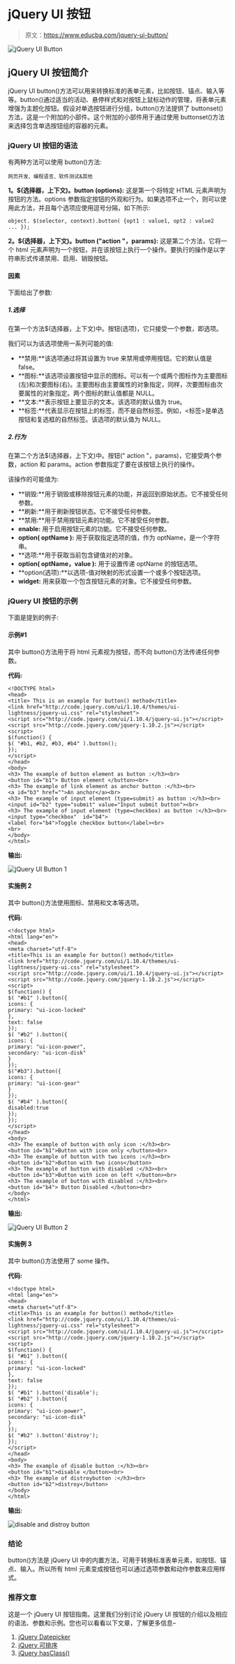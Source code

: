 # jQuery UI 按钮

> 原文：<https://www.educba.com/jquery-ui-button/>

![jQuery UI Button](img/b9f59d14fda0833671d9ed54e3e386ed.png)



## jQuery UI 按钮简介

jQuery UI button()方法可以用来转换标准的表单元素，比如按钮、锚点、输入等等。button()通过适当的活动、悬停样式和对按钮上鼠标动作的管理，将表单元素增强为主题化按钮。假设对单选按钮进行分组，button()方法提供了 buttonset()方法，这是一个附加的小部件。这个附加的小部件用于通过使用 buttonset()方法来选择包含单选按钮组的容器的元素。

### jQuery UI 按钮的语法

有两种方法可以使用 button()方法:

<small>网页开发、编程语言、软件测试&其他</small>

**1。$(选择器，上下文)。button (options):** 这是第一个将特定 HTML 元素声明为按钮的方法。options 参数指定按钮的外观和行为。如果选项不止一个，则可以使用此方法，并且每个选项应使用逗号分隔，如下所示:

```
object. $(selector, context).button( {opt1 : value1, opt2 : value2 ... });
```

**2。$(选择器，上下文)。button ("action "，params):** 这是第二个方法，它将一个 html 元素声明为一个按钮，并在该按钮上执行一个操作。要执行的操作是以字符串形式传递禁用、启用、销毁按钮。

#### 因素

下面给出了参数:

##### 1.选择

在第一个方法$(选择器，上下文)中。按钮(选项)，它只接受一个参数，即选项。

我们可以为该选项使用一系列可能的值:

*   **禁用:**该选项通过将其设置为 true 来禁用或停用按钮。它的默认值是 false。
*   **图标:**该选项设置按钮中显示的图标。可以有一个或两个图标作为主要图标(左)和次要图标(右)。主要图标由主要属性的对象指定，同样，次要图标由次要属性的对象指定。两个图标的默认值都是 NULL。
*   **文本:**表示按钮上要显示的文本。该选项的默认值为 true。
*   **标签:**代表显示在按钮上的标签，而不是自然标签。例如，<标签>是单选按钮和复选框的自然标签。该选项的默认值为 NULL。

##### 2.行为

在第二个方法$(选择器，上下文)中。按钮(" action "，params)，它接受两个参数，action 和 params。action 参数指定了要在该按钮上执行的操作。

该操作的可能值为:

*   **销毁:**用于销毁或移除按钮元素的功能，并返回到原始状态。它不接受任何参数。
*   **刷新:**用于刷新按钮状态。它不接受任何参数。
*   **禁用:**用于禁用按钮元素的功能。它不接受任何参数。
*   **enable:** 用于启用按钮元素的功能。它不接受任何参数。
*   **option( optName ):** 用于获取指定选项的值，作为 optName，是一个字符串。
*   **选项:**用于获取当前包含键值对的对象。
*   **option( optName，value ):** 用于设置传递 optName 的按钮选项。
*   **option(选项):**以选项-值对映射的形式设置一个或多个按钮选项。
*   **widget:** 用来获取一个包含按钮元素的对象。它不接受任何参数。

### jQuery UI 按钮的示例

下面是提到的例子:

#### 示例#1

其中 button()方法用于将 html 元素视为按钮，而不向 button()方法传递任何参数。

**代码:**

```
<!DOCTYPE html>
<head>
<title> This is an example for button() method</title>
<link href="http://code.jquery.com/ui/1.10.4/themes/ui-lightness/jquery-ui.css" rel="stylesheet">
<script src="http://code.jquery.com/ui/1.10.4/jquery-ui.js"></script>
<script src="http://code.jquery.com/jquery-1.10.2.js"></script>
<script>
$(function() {
$( "#b1, #b2, #b3, #b4" ).button();
});
</script>
</head>
<body>
<h3> The example of button element as button :</h3><br>
<button id="b1"> Button element </button><br>
<h3> The example of link element as anchor button :</h3><br>
<a id="b3" href="">An anchor</a><br>
<h3> The example of input element (type=submit) as button :</h3><br>
<input id="b2" type="submit" value="Input submit button"><br>
<h3> The example of input element (type=checkbox) as button :</h3><br>
<input type="checkbox"  id="b4">
<label for="b4">Toggle checkbox button</label><br>
<br>
</body>
</html>
```

**输出:**

![jQuery UI Button 1](img/1a475b24193372066fd4f20f0323e0dd.png)



#### 实施例 2

其中 button()方法使用图标、禁用和文本等选项。

**代码:**

```
<!doctype html>
<html lang="en">
<head>
<meta charset="utf-8">
<title>This is an example for button() method</title>
<link href="http://code.jquery.com/ui/1.10.4/themes/ui-lightness/jquery-ui.css" rel="stylesheet">
<script src="http://code.jquery.com/ui/1.10.4/jquery-ui.js"></script>
<script src="http://code.jquery.com/jquery-1.10.2.js"></script>
<script>
$(function() {
$( "#b1" ).button({
icons: {
primary: "ui-icon-locked"
},
text: false
});
$( "#b2" ).button({
icons: {
primary: "ui-icon-power",
secondary: "ui-icon-disk"
}
});
$("#b3").button({
icons: {
primary: "ui-icon-gear"
}
});
$( "#b4" ).button({
disabled:true
});
});
</script>
</head>
<body>
<h3> The example of button with only icon :</h3><br>
<button id="b1">Button with icon only </button><br>
<h3> The example of button with two icons :</h3><br>
<button id="b2">Button with two icons</button>
<h3> The example of button with disabled :</h3><br>
<button id="b3">Button with icon on left </button><br>
<h3> The example of button with disabled :</h3><br>
<button id="b4"> Button Disabled </button><br>
</body>
</html>
```

**输出:**

![jQuery UI Button 2](img/f6ab46eb17a098361fbf1c025b7baab4.png)



#### 实施例 3

其中 button()方法使用了 some 操作。

**代码:**

```
<!doctype html>
<html lang="en">
<head>
<meta charset="utf-8">
<title>This is an example for button() method</title>
<link href="http://code.jquery.com/ui/1.10.4/themes/ui-lightness/jquery-ui.css" rel="stylesheet">
<script src="http://code.jquery.com/ui/1.10.4/jquery-ui.js"></script>
<script src="http://code.jquery.com/jquery-1.10.2.js"></script>
<script>
$(function() {
$( "#b1" ).button({
icons: {
primary: "ui-icon-locked"
},
text: false
});
$( "#b1" ).button('disable');
$( "#b2" ).button({
icons: {
primary: "ui-icon-power",
secondary: "ui-icon-disk"
}
});
$( "#b2" ).button('distroy');
});
</script>
</head>
<body>
<h3> The example of disable button :</h3><br>
<button id="b1">disable </button><br>
<h3> The example of distroybutton :</h3><br>
<button id="b2">distroy</button>
</body>
</html>
```

**输出:**

![ disable and distroy button](img/bffca5aa442c126b09084b28000d8a95.png)



### 结论

button()方法是 jQuery UI 中的内置方法，可用于转换标准表单元素，如按钮、锚点、输入。所以所有 html 元素变成按钮也可以通过选项参数和动作参数来应用样式。

### 推荐文章

这是一个 jQuery UI 按钮指南。这里我们分别讨论 jQuery UI 按钮的介绍以及相应的语法、参数和示例。您也可以看看以下文章，了解更多信息–

1.  [jQuery Datepicker](https://www.educba.com/jquery-datepicker/)
2.  [jQuery 可排序](https://www.educba.com/jquery-sortable/)
3.  [jQuery hasClass()](https://www.educba.com/jquery-hasclass/)





